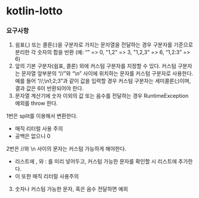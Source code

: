 # kotlin-lotto

### 요구사항
1. 쉼표(,) 또는 콜론(:)을 구분자로 가지는 문자열을 전달하는 경우 구분자를 기준으로 분리한 각 숫자의 합을 반환 (예: “” => 0, "1,2" => 3, "1,2,3" => 6, “1,2:3” => 6)
2. 앞의 기본 구분자(쉼표, 콜론) 외에 커스텀 구분자를 지정할 수 있다. 커스텀 구분자는 문자열 앞부분의 “//”와 “\n” 사이에 위치하는 문자를 커스텀 구분자로 사용한다. 
예를 들어 “//;\n1;2;3”과 같이 값을 입력할 경우 커스텀 구분자는 세미콜론(;)이며, 결과 값은 6이 반환되어야 한다.
3. 문자열 계산기에 숫자 이외의 값 또는 음수를 전달하는 경우 RuntimeException 예외를 throw 한다.



1번은 split를 이용해서 변환한다.
- 매직 리터럴 사용 주의
- 공백은 없으니 0

2번은 //와 \n 사이의 문자는 커스텀 가능하게 해야한다.
- 리스트에 , 와 : 를 미리 넣어두고, 커스텀 가능한 문자를 확인할 시 리스트에 추가한다.
- 이 또한 매직 리터럴 사용주의

3. 숫자나 커스텀 가능한 문자, 혹은 음수 전달하면 예외